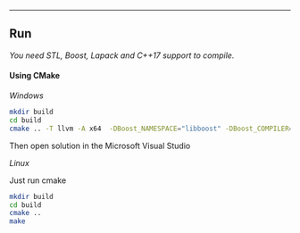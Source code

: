 
---

## Run
*You need STL, Boost, Lapack and C++17 support to compile.*

#### Using CMake

_Windows_

```bash
mkdir build
cd build
cmake .. -T llvm -A x64  -DBoost_NAMESPACE="libboost" -DBoost_COMPILER="-vc141"
```
Then open solution in the Microsoft Visual Studio

_Linux_

Just run cmake
```bash
mkdir build
cd build
cmake ..
make
```